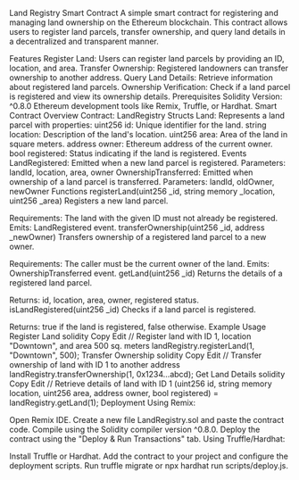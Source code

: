 Land Registry Smart Contract
A simple smart contract for registering and managing land ownership on the Ethereum blockchain. This contract allows users to register land parcels, transfer ownership, and query land details in a decentralized and transparent manner.

Features
Register Land: Users can register land parcels by providing an ID, location, and area.
Transfer Ownership: Registered landowners can transfer ownership to another address.
Query Land Details: Retrieve information about registered land parcels.
Ownership Verification: Check if a land parcel is registered and view its ownership details.
Prerequisites
Solidity Version: ^0.8.0
Ethereum development tools like Remix, Truffle, or Hardhat.
Smart Contract Overview
Contract: LandRegistry
Structs
Land: Represents a land parcel with properties:
uint256 id: Unique identifier for the land.
string location: Description of the land's location.
uint256 area: Area of the land in square meters.
address owner: Ethereum address of the current owner.
bool registered: Status indicating if the land is registered.
Events
LandRegistered: Emitted when a new land parcel is registered.
Parameters: landId, location, area, owner
OwnershipTransferred: Emitted when ownership of a land parcel is transferred.
Parameters: landId, oldOwner, newOwner
Functions
registerLand(uint256 _id, string memory _location, uint256 _area)
Registers a new land parcel.

Requirements: The land with the given ID must not already be registered.
Emits: LandRegistered event.
transferOwnership(uint256 _id, address _newOwner)
Transfers ownership of a registered land parcel to a new owner.

Requirements: The caller must be the current owner of the land.
Emits: OwnershipTransferred event.
getLand(uint256 _id)
Returns the details of a registered land parcel.

Returns: id, location, area, owner, registered status.
isLandRegistered(uint256 _id)
Checks if a land parcel is registered.

Returns: true if the land is registered, false otherwise.
Example Usage
Register Land
solidity
Copy
Edit
// Register land with ID 1, location "Downtown", and area 500 sq. meters
landRegistry.registerLand(1, "Downtown", 500);
Transfer Ownership
solidity
Copy
Edit
// Transfer ownership of land with ID 1 to another address
landRegistry.transferOwnership(1, 0x1234...abcd);
Get Land Details
solidity
Copy
Edit
// Retrieve details of land with ID 1
(uint256 id, string memory location, uint256 area, address owner, bool registered) = landRegistry.getLand(1);
Deployment
Using Remix:

Open Remix IDE.
Create a new file LandRegistry.sol and paste the contract code.
Compile using the Solidity compiler version ^0.8.0.
Deploy the contract using the "Deploy & Run Transactions" tab.
Using Truffle/Hardhat:

Install Truffle or Hardhat.
Add the contract to your project and configure the deployment scripts.
Run truffle migrate or npx hardhat run scripts/deploy.js.

